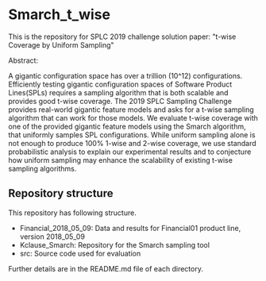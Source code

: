 # Smarch_t_wise

This is the repository for SPLC 2019 challenge solution paper: "t-wise Coverage by Uniform Sampling"

Abstract:

A gigantic configuration space has over a trillion (10^12) configurations. Efficiently testing gigantic configuration spaces of Software Product Lines(SPLs) requires a sampling algorithm that is both scalable and provides good t-wise coverage. The 2019 SPLC Sampling Challenge provides real-world gigantic feature models and asks for a t-wise sampling algorithm that can work for those models. We evaluate t-wise coverage with one of the provided gigantic feature models using the Smarch algorithm, that uniformly samples SPL configurations.  While uniform sampling alone is not enough to produce 100% 1-wise and 2-wise coverage, we use standard probabilistic analysis to explain our experimental results and to conjecture how uniform sampling may enhance the scalability of existing t-wise sampling algorithms.

## Repository structure

This repository has following structure.

* Financial_2018_05_09: Data and results for Financial01 product line, version 2018_05_09
* Kclause_Smarch: Repository for the Smarch sampling tool
* src: Source code used for evaluation

Further details are in the README.md file of each directory.
